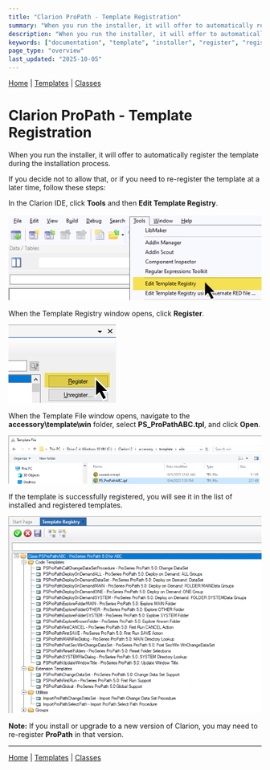 ```yaml
---
title: "Clarion ProPath - Template Registration"
summary: "When you run the installer, it will offer to automatically register the template during the installation process."
description: "When you run the installer, it will offer to automatically register the template during the installation process. If you decide not to allow that, or if you need to re-register the template at a later time, follow these steps."
keywords: ["documentation", "template", "installer", "register", "registration", "Clarion", "ProPath", "installation", "template registry"]
page_type: "overview"
last_updated: "2025-10-05"
---
```


[Home](index.md) | [Templates](templates/index.md) | [Classes](classes/index.md)

# Clarion ProPath - Template Registration

When you run the installer, it will offer to automatically register the template during the installation process.  

If you decide not to allow that, or if you need to re-register the template at a later time, follow these steps:

In the Clarion IDE, click **Tools** and then **Edit Template Registry**.  

![](assets/images/RegisterTemplateStep1.png)

When the Template Registry window opens, click **Register**.  

![](assets/images/RegisterTemplateStep2.png)

When the Template File window opens, navigate to the **accessory\template\win** folder, select **PS_ProPathABC.tpl**, and click **Open**.  

![](assets/images/RegisterTemplateStep3.png)

If the template is successfully registered, you will see it in the list of installed and registered templates.  

![](assets/images/RegisterTemplateStep4.png)

**Note:** If you install or upgrade to a new version of Clarion, you may need to re-register **ProPath** in that version.

---

[Home](index.md) | [Templates](templates/index.md) | [Classes](classes/index.md)
